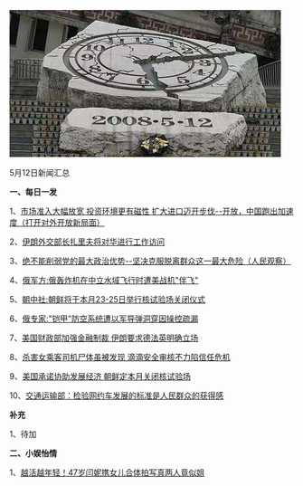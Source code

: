 ![05_12](.\05_12.jpg)

5月12日新闻汇总

**一、每日一发**

1、[市场准入大幅放宽 投资环境更有磁性 扩大进口迈开步伐--开放，中国跑出加速度（打开对外开放新局面）](http://paper.people.com.cn/rmrb/html/2018-05/13/nw.D110000renmrb_20180513_1-01.htm)

2、[伊朗外交部长扎里夫将对华进行工作访问](http://paper.people.com.cn/rmrb/html/2018-05/13/nw.D110000renmrb_20180513_6-03.htm)

3、[绝不能削弱党的最大政治优势--坚决克服脱离群众这一最大危险（人民观察）](http://paper.people.com.cn/rmrb/html/2018-05/13/nw.D110000renmrb_20180513_2-05.htm)

4、[俄军方:俄轰炸机在中立水域飞行时遭美战机"伴飞"](http://news.163.com/18/0513/00/DHL7F74K0001875O.html)

5、[朝中社:朝鲜将于本月23-25日举行核试验场关闭仪式](http://news.163.com/18/0512/21/DHKT4M090001875O.html)

6、[俄专家:"铠甲"防空系统遭以军导弹洞穿因操控疏漏](http://news.163.com/18/0512/16/DHKD4VK900018AOQ.html)

7、[美国财政部加强金融制裁 伊朗要求德法英明确立场](http://news.163.com/18/0512/14/DHK4TLMS0001875O.html)

8、[杀害女乘客司机尸体虽被发现 滴滴安全审核不力陷信任危机](http://www.zaobao.com/news/china/story20180513-858518)

9、[美国承诺协助发展经济 朝鲜定本月关闭核试验场](http://www.zaobao.com/news/world/story20180513-858523)

10、[交通运输部：检验网约车发展的标准是人民群众的获得感](http://news.cctv.com/2018/05/12/VIDEvwXXQvIbekjq9vThDNGf180512.shtml)



**补充**

1、待加



**二、小娱怡情**

1、[越活越年轻！47岁闫妮携女儿合体拍写真两人竟似姐](http://movie.67.com/jddt/2018/05/11/917551.html)